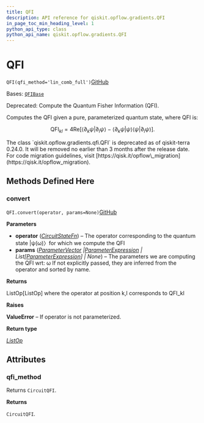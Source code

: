 ```yaml
---
title: QFI
description: API reference for qiskit.opflow.gradients.QFI
in_page_toc_min_heading_level: 1
python_api_type: class
python_api_name: qiskit.opflow.gradients.QFI
---
```


# QFI

<span id="qiskit.opflow.gradients.QFI" />

`QFI(qfi_method='lin_comb_full')`[GitHub](https://github.com/qiskit/qiskit/tree/stable/0.24/qiskit/opflow/gradients/qfi.py "view source code")

Bases: [`QFIBase`](qiskit.opflow.gradients.QFIBase "qiskit.opflow.gradients.qfi_base.QFIBase")

Deprecated: Compute the Quantum Fisher Information (QFI).

Computes the QFI given a pure, parameterized quantum state, where QFI is:

$$
\mathrm{QFI}_{kl}= 4 \mathrm{Re}[\langle \partial_k \psi \vert  \partial_l \psi \rangle
    − \langle\partial_k \psi \vert  \psi \rangle \langle\psi \vert  \partial_l \psi \rangle].
$$

<Admonition title="Deprecated since version 0.24.0" type="danger">
  The class `qiskit.opflow.gradients.qfi.QFI` is deprecated as of qiskit-terra 0.24.0. It will be removed no earlier than 3 months after the release date. For code migration guidelines, visit [https://qisk.it/opflow\_migration](https://qisk.it/opflow_migration).
</Admonition>

## Methods Defined Here

<span id="qiskit-opflow-gradients-qfi-convert" />

### convert

<span id="qiskit.opflow.gradients.QFI.convert" />

`QFI.convert(operator, params=None)`[GitHub](https://github.com/qiskit/qiskit/tree/stable/0.24/qiskit/opflow/gradients/qfi.py "view source code")

**Parameters**

*   **operator** ([*CircuitStateFn*](qiskit.opflow.state_fns.CircuitStateFn "qiskit.opflow.state_fns.circuit_state_fn.CircuitStateFn")) – The operator corresponding to the quantum state |ψ(ω)〉for which we compute the QFI
*   **params** ([*ParameterVector*](qiskit.circuit.ParameterVector "qiskit.circuit.parametervector.ParameterVector")  *|*[*ParameterExpression*](qiskit.circuit.ParameterExpression "qiskit.circuit.parameterexpression.ParameterExpression") *| List\[*[*ParameterExpression*](qiskit.circuit.ParameterExpression "qiskit.circuit.parameterexpression.ParameterExpression")*] | None*) – The parameters we are computing the QFI wrt: ω If not explicitly passed, they are inferred from the operator and sorted by name.

**Returns**

ListOp\[ListOp] where the operator at position k,l corresponds to QFI\_kl

**Raises**

**ValueError** – If operator is not parameterized.

**Return type**

[*ListOp*](qiskit.opflow.list_ops.ListOp "qiskit.opflow.list_ops.list_op.ListOp")

## Attributes

<span id="qiskit.opflow.gradients.QFI.qfi_method" />

### qfi\_method

Returns `CircuitQFI`.

**Returns**

`CircuitQFI`.

